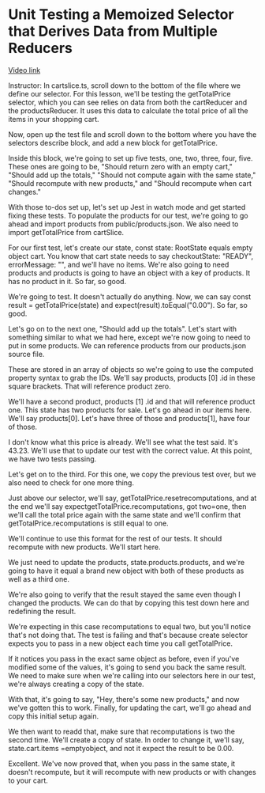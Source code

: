 # Unit Testing a Memoized Selector that Derives Data from Multiple Reducers

[Video link](https://www.egghead.io/lessons/egghead-unit-testing-a-memoized-selector-that-derives-data-from-multiple-reducers?pl=confidently-testing-redux-applications-with-jest-typescript-16e17d9b)



Instructor: In cartslice.ts, scroll down to the bottom of the file where we define our selector. For this lesson, we'll be testing the getTotalPrice selector, which you can see relies on data from both the cartReducer and the productsReducer. It uses this data to calculate the total price of all the items in your shopping cart.

Now, open up the test file and scroll down to the bottom where you have the selectors describe block, and add a new block for getTotalPrice.

Inside this block, we're going to set up five tests, one, two, three, four, five. These ones are going to be, "Should return zero with an empty cart," "Should add up the totals," "Should not compute again with the same state," "Should recompute with new products," and "Should recompute when cart changes."

With those to-dos set up, let's set up Jest in watch mode and get started fixing these tests. To populate the products for our test, we're going to go ahead and import products from public/products.json. We also need to import getTotalPrice from cartSlice.

For our first test, let's create our state, const state: RootState equals empty object cart. You know that cart state needs to say checkoutState: "READY", errorMessage: "", and we'll have no items. We're also going to need products and products is going to have an object with a key of products. It has no product in it. So far, so good.

We're going to test. It doesn't actually do anything. Now, we can say const result = getTotalPrice(state) and expect(result).toEqual("0.00"). So far, so good.

Let's go on to the next one, "Should add up the totals". Let's start with something similar to what we had here, except we're now going to need to put in some products. We can reference products from our products.json source file.

These are stored in an array of objects so we're going to use the computed property syntax to grab the IDs. We'll say products, products [0] .id in these square brackets. That will reference product zero.

We'll have a second product, products [1] .id and that will reference product one. This state has two products for sale. Let's go ahead in our items here. We'll say products[0]. Let's have three of those and products[1], have four of those.

I don't know what this price is already. We'll see what the test said. It's 43.23. We'll use that to update our test with the correct value. At this point, we have two tests passing.

Let's get on to the third. For this one, we copy the previous test over, but we also need to check for one more thing.

Just above our selector, we'll say, getTotalPrice.resetrecomputations, and at the end we'll say expectgetTotalPrice.recomputations, got two=one, then we'll call the total price again with the same state and we'll confirm that getTotalPrice.recomputations is still equal to one.

We'll continue to use this format for the rest of our tests. It should recompute with new products. We'll start here.

We just need to update the products, state.products.products, and we're going to have it equal a brand new object with both of these products as well as a third one.

We're also going to verify that the result stayed the same even though I changed the products. We can do that by copying this test down here and redefining the result.

We're expecting in this case recomputations to equal two, but you'll notice that's not doing that. The test is failing and that's because create selector expects you to pass in a new object each time you call getTotalPrice.

If it notices you pass in the exact same object as before, even if you've modified some of the values, it's going to send you back the same result. We need to make sure when we're calling into our selectors here in our test, we're always creating a copy of the state.

With that, it's going to say, "Hey, there's some new products," and now we've gotten this to work. Finally, for updating the cart, we'll go ahead and copy this initial setup again.

We then want to readd that, make sure that recomputations is two the second time. We'll create a copy of state. In order to change it, we'll say, state.cart.items =emptyobject, and not it expect the result to be 0.00.

Excellent. We've now proved that, when you pass in the same state, it doesn't recompute, but it will recompute with new products or with changes to your cart.
